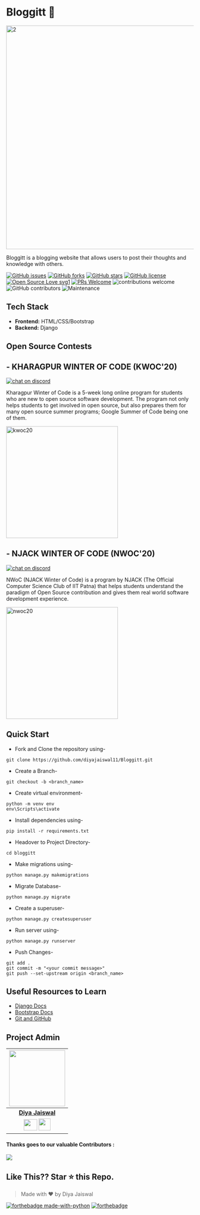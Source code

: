 
# Bloggitt 📝
<a href="https://imgbb.com/"><img src="https://i.ibb.co/1zSKmYy/6.jpg" alt="2" border="0" width="600px"></a>

Bloggitt is a blogging website that allows users to post their thoughts and knowledge with others.

[![GitHub issues](https://img.shields.io/github/issues/diyajaiswal11/Bloggitt)](https://github.com/diyajaiswal11/Bloggitt/issues)
[![GitHub forks](https://img.shields.io/github/forks/diyajaiswal11/Bloggitt)](https://github.com/diyajaiswal11/Bloggitt/network)
[![GitHub stars](https://img.shields.io/github/stars/diyajaiswal11/Bloggitt)](https://github.com/diyajaiswal11/Bloggitt/stargazers)
[![GitHub license](https://img.shields.io/github/license/diyajaiswal11/Bloggitt)](https://github.com/diyajaiswal11/Bloggitt/blob/main/LICENSE)
[![Open Source Love svg1](https://badges.frapsoft.com/os/v1/open-source.svg?v=103)](https://github.com/ellerbrock/open-source-badges/) [![PRs Welcome](https://img.shields.io/badge/PRs-welcome-brightgreen.svg?style=flat-square)](http://makeapullrequest.com) ![contributions welcome](https://img.shields.io/static/v1.svg?label=Contributions&message=Welcome&color=0059b3&style=flat-square) ![GitHub contributors](https://img.shields.io/github/contributors-anon/diyajaiswal11/Bloggitt) ![Maintenance](https://img.shields.io/maintenance/yes/2020)
<br>


## Tech Stack
- **Frontend:** HTML/CSS/Bootstrap
- **Backend:** Django


## Open Source Contests

## - KHARAGPUR WINTER OF CODE (KWOC'20)

[![chat on discord](https://img.shields.io/badge/chat-on%20discord-brightgreen)](https://discord.gg/nmX6yyGY49)

Kharagpur Winter of Code is a 5-week long online program for students who are new to open source software development. The program not only helps students to get involved in open source, but also prepares them for many open source summer programs; Google Summer of Code being one of them.

<div >
<img src="https://kwoc.kossiitkgp.org/static/media/circle.33e6ce0d.svg" alt="kwoc20" height="300" width="300"/>
  </div>
  
## - NJACK WINTER OF CODE (NWOC'20)

[![chat on discord](https://img.shields.io/badge/chat-on%20discord-brightgreen)](https://discord.gg/eeGR2qvd9y)

NWoC (NJACK Winter of Code) is a program by NJACK (The Official Computer Science Club of IIT Patna) that helps students understand the paradigm of Open Source contribution and gives them real world software development experience.

<div >
<img src="https://njackwinterofcode.github.io/images/nwoc-logo.png" alt="nwoc20" height="300" />
  </div>


## Quick Start

- Fork and Clone the repository using-
```
git clone https://github.com/diyajaiswal11/Bloggitt.git
```
- Create a Branch- 
```
git checkout -b <branch_name>
```
- Create virtual environment-
```
python -m venv env
env\Scripts\activate
```
- Install dependencies using-
```
pip install -r requirements.txt
```
- Headover to Project Directory- 
```
cd bloggitt
```
- Make migrations using-
```
python manage.py makemigrations
```
- Migrate Database-
```
python manage.py migrate
```
- Create a superuser-
```
python manage.py createsuperuser
```
- Run server using-
```
python manage.py runserver
```
- Push Changes-
```
git add .
git commit -m "<your commit message>"
git push --set-upstream origin <branch_name>
```



## Useful Resources to Learn

- [Django Docs](https://docs.djangoproject.com/en/3.1/)
- [Bootstrap Docs](https://getbootstrap.com/docs/4.5/getting-started/introduction/)
- [Git and GitHub](https://www.digitalocean.com/community/tutorials/how-to-use-git-a-reference-guide)

## Project Admin

<a href="https://github.com/diyajaiswal11"><img src="https://avatars1.githubusercontent.com/u/48059117?s=460&u=1887b008b26463a4c206beb958fd3db1823685b9&v=4" width=150px height=150px /></a>                                                                                         |
| :------------------------------------------------------------------------------------------------------------------------------------------------------------------------------------------------------------------------------------------------------------------------------------------------------------------------------------------: |
|                                                                       **[Diya Jaiswal](https://www.linkedin.com/in/diyajaiswal11/)**                                                                                                                                        |
| <a href="https://twitter.com/diyajaiswal_11"><img src="https://3.bp.blogspot.com/-NxouMmz2bOY/T8_ac97cesI/AAAAAAAAGg0/e3vY1_bdnbE/s320/Twitter+logo+2012.png" width="36px" height="30px"></a>  <a href="https://www.linkedin.com/in/diyajaiswal11/"><img src="https://image.flaticon.com/icons/png/512/174/174857.png" width="32px" height="32px"></a> |</br>

#### Thanks goes to our valuable Contributors :
<a href="https://github.com/diyajaiswal11/Bloggitt/graphs/contributors">
  <img src="https://contributors-img.web.app/image?repo=diyajaiswal11/Bloggitt" />
</a>

## Like This?? Star ⭐ this Repo.
> Made with ❤️ by Diya Jaiswal

[![forthebadge made-with-python](http://ForTheBadge.com/images/badges/made-with-python.svg)](https://www.python.org/)  [![forthebadge](https://forthebadge.com/images/badges/built-with-love.svg)](https://forthebadge.com)



